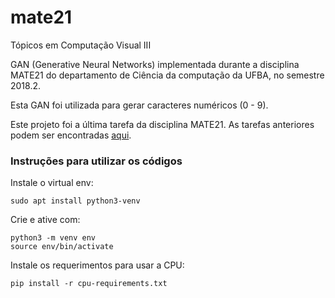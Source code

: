 # mate21
Tópicos em Computação Visual III

GAN (Generative Neural Networks) implementada durante a disciplina MATE21 do departamento de Ciência da computação da UFBA, no semestre 2018.2.

Esta GAN foi utilizada para gerar caracteres numéricos (0 - 9).

Este projeto foi a última tarefa da disciplina MATE21. As tarefas anteriores podem ser encontradas [aqui](https://github.com/moreiralucas/mate21-ufba).


### Instruções para utilizar os códigos

Instale o virtual env:

```
sudo apt install python3-venv
```

Crie e ative com:

```
python3 -m venv env
source env/bin/activate
```
Instale os requerimentos para usar a CPU:

```
pip install -r cpu-requirements.txt
```

